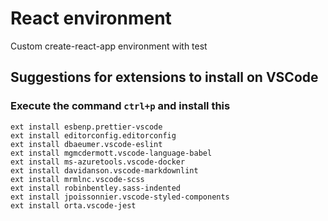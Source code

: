 # React environment

Custom create-react-app environment with test

## Suggestions for extensions to install on VSCode

### Execute the command `ctrl+p` and install this

    ext install esbenp.prettier-vscode
    ext install editorconfig.editorconfig
    ext install dbaeumer.vscode-eslint
    ext install mgmcdermott.vscode-language-babel
    ext install ms-azuretools.vscode-docker
    ext install davidanson.vscode-markdownlint
    ext install mrmlnc.vscode-scss
    ext install robinbentley.sass-indented
    ext install jpoissonnier.vscode-styled-components
    ext install orta.vscode-jest
